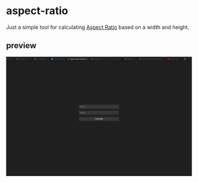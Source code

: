# aspect-ratio

Just a simple tool for calculating [Aspect Ratio](https://www.w3schools.com/howto/howto_css_aspect_ratio.asp) based on a width and height.

## preview

![Screenshot](images/screenshot.jpg)